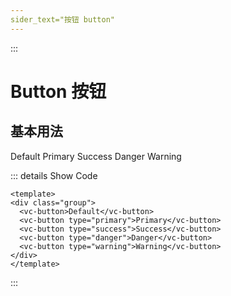 ```yaml
---
sider_text="按钮 button"
---
```

:::

# Button 按钮

## 基本用法

<div class="group">
  <vc-button>Default</vc-button>
  <vc-button type="primary">Primary</vc-button>
  <vc-button type="success">Success</vc-button>
  <vc-button type="danger">Danger</vc-button>
  <vc-button type="warning">Warning</vc-button>
</div>

::: details Show Code

```vue
<template>
<div class="group">
  <vc-button>Default</vc-button>
  <vc-button type="primary">Primary</vc-button>
  <vc-button type="success">Success</vc-button>
  <vc-button type="danger">Danger</vc-button>
  <vc-button type="warning">Warning</vc-button>
</div>
</template>

```

:::
